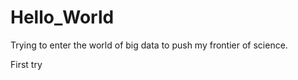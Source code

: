 Hello_World
===========
Trying to enter the world of big data to push my frontier of science.

First try 
